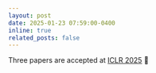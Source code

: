 ```yaml
---
layout: post
date: 2025-01-23 07:59:00-0400
inline: true
related_posts: false
---
```


Three papers are accepted at [ICLR 2025](https://iclr.cc/) :tada:
